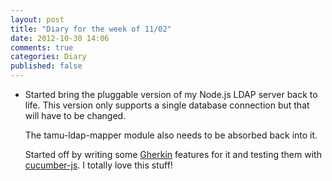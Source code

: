 ```yaml
---
layout: post
title: "Diary for the week of 11/02"
date: 2012-10-30 14:06
comments: true
categories: Diary
published: false
---
```

* Started bring the pluggable version of my Node.js LDAP server back
  to life.  This version only supports a single database connection
  but that will have to be changed.
  
  The tamu-ldap-mapper module also needs to be absorbed back into it.
  
  Started off by writing some
  [Gherkin](https://github.com/cucumber/cucumber/wiki/Gherkin)
  features for it and testing them with
  [cucumber-js](https://github.com/cucumber/cucumber-js).  I totally
  love this stuff!
  
